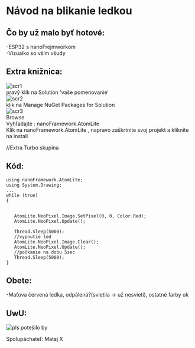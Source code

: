 # Návod na blikanie ledkou

## Čo by už malo byť hotové:   
-ESP32 s nanoFrejmworkom   
-Vizualko so vším všudy   

## Extra knižnica:  
![scr1](https://github.com/romankiss/R-IoT/assets/59760649/5d64516f-cd6a-4db9-a8e7-6a09c368f4d5)   
pravý klik na Solution 'vaše pomenovanie'   
![scr2](https://github.com/romankiss/R-IoT/assets/59760649/bd867514-0158-4949-bf86-cb5883530a29)   
klik na Manage NuGet Packages for Solution   
![scr3](https://github.com/romankiss/R-IoT/assets/59760649/fc275163-4784-4eb8-adc9-8eee6abfc6c8)   
Browse   
Vyhľadajte : nanoFramework.AtomLite   
Klik na nanoFramework.AtomLite , napravo zaškrtnite svoj projekt a kliknite na install

//Extra Turbo skupina

## Kód:
 ```
using nanoFramework.AtomLite;
using System.Drawing;
...
while (true)
{


    AtomLite.NeoPixel.Image.SetPixel(0, 0, Color.Red);
    AtomLite.NeoPixel.Update();

    Thread.Sleep(5000);
    //vypnutie led
    AtomLite.NeoPixel.Image.Clear();
    AtomLite.NeoPixel.Update();
    //počkanie na dobu 5sec
    Thread.Sleep(5000);
}
 ```
## Obete:
-Maťova červená ledka, odpálená?(svietila -> už nesvieti), ostatné farby ok
## UwU:
![pls potešilo by](https://shop.m5stack.com/products/m5paper-esp32-development-kit-v1-1-960x540-4-7-eink-display-235-ppi)

Spolupáchateľ: Matej X

